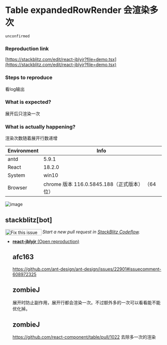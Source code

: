 # Table expandedRowRender 会渲染多次

`unconfirmed`

### Reproduction link

[https://stackblitz.com/edit/react-jblyjr?file=demo.tsx](https://stackblitz.com/edit/react-jblyjr?file=demo.tsx)

### Steps to reproduce

看log输出

### What is expected?

展开后只渲染一次

### What is actually happening?

渲染次数随着展开行数递增

| Environment | Info                                             |
| ----------- | ------------------------------------------------ |
| antd        | 5.9.1                                            |
| React       | 18.2.0                                           |
| System      | win10                                            |
| Browser     | chrome 版本 116.0.5845.188（正式版本） （64 位） |

<!-- generated by ant-design-issue-helper. DO NOT REMOVE -->

![image](https://github.com/ant-design/ant-design/assets/7894779/c89d8dc6-9113-4b5b-837d-ada47de8b226)

## stackblitz[bot]

<a href='https://stackblitz.com/~/github.com/ant-design/ant-design/issues/44890?repros=react-jblyjr'><img src='https://developer.stackblitz.com/img/fix_this_issue_small.svg' alt='Fix this issue in StackBlitz Codeflow' align='left' width='117' height='20'></a> _Start a new pull request in [StackBlitz Codeflow](https://stackblitz.com/~/github.com/ant-design/ant-design/issues/44890?repros=react-jblyjr)._

- [**react-jblyjr** (Open reproduction)](https://stackblitz.com/edit/react-jblyjr?issueRepo=ant-design/ant-design&issueNumber=44890)

  ## afc163

  https://github.com/ant-design/ant-design/issues/22901#issuecomment-608972325

  ## zombieJ

  展开时防止副作用，展开行都会渲染一次。不过额外多的一次可以看看能不能优化掉。

  ## zombieJ

  https://github.com/react-component/table/pull/1022 去除多一次的渲染
